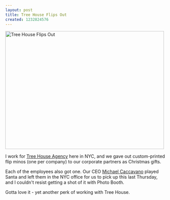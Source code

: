 ```yaml
---
layout: post
title: Tree House Flips Out
created: 1232824576
---
```

<p><a href="http://www.flickr.com/photos/00sven/3222482109" title="Tree House Flips Out" class="flickr-photo-img"><img src="http://farm4.static.flickr.com/3075/3222482109_4af2247f2f.jpg" alt="Tree House Flips Out" title="Tree House Flips Out"  class=" flickr-photo-img" height="371" width="500" /></a></p>

<p>I work for <a href="http://treehouseagency.com/">Tree House Agency</a> here in NYC, and we gave out custom-printed flip minos (one per company)&nbsp;to our corporate partners as Christmas gifts.&nbsp;</p><p>Each of the employees also got one. Our CEO <a href="http://treehouseagency.com/users/michael-caccavano">Michael Caccavano</a> played Santa and left them in the NYC&nbsp;office for us to pick up this last Thursday, and I&nbsp;couldn't resist getting a shot of it with Photo Booth.</p><p>Gotta love it - yet another perk of working with Tree House.</p>
